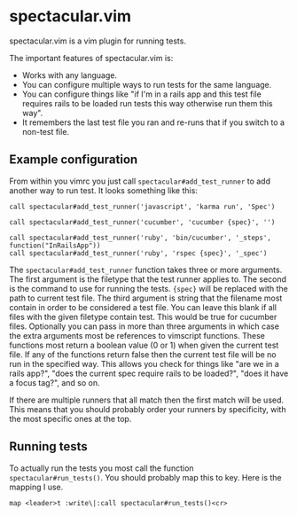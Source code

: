 # spectacular.vim

spectacular.vim is a vim plugin for running tests.

The important features of spectacular.vim is:

- Works with any language.
- You can configure multiple ways to run tests for the same language.
- You can configure things like "if I'm in a rails app and this test file requires rails to be loaded run tests this way otherwise run them this way".
- It remembers the last test file you ran and re-runs that if you switch to a non-test file.

## Example configuration

From within you vimrc you just call `spectacular#add_test_runner` to add another way to run test. It looks something like this:

```vim
call spectacular#add_test_runner('javascript', 'karma run', 'Spec')

call spectacular#add_test_runner('cucumber', 'cucumber {spec}', '')

call spectacular#add_test_runner('ruby', 'bin/cucumber', '_steps', function("InRailsApp"))
call spectacular#add_test_runner('ruby', 'rspec {spec}', '_spec')
```

The `spectacular#add_test_runner` function takes three or more arguments.
The first argument is the filetype that the test runner applies to.
The second is the command to use for running the tests. `{spec}` will be replaced with the path to current test file.
The third argument is string that the filename most contain in order to be considered a test file. You can leave this blank if all files with the given filetype contain test. This would be true for cucumber files.
Optionally you can pass in more than three arguments in which case the extra arguments most be references to vimscript functions. These functions most return a boolean value (0 or 1) when given the current test file. If any of the functions return false then the current test file will be no run in the specified way. This allows you check for things like "are we in a rails app?", "does the current spec require rails to be loaded?", "does it have a focus tag?", and so on.

If there are multiple runners that all match then the first match will be used. This means that you should probably order your runners by specificity, with the most specific ones at the top.

## Running tests
To actually run the tests you most call the function `spectacular#run_tests()`. You should probably map this to key. Here is the mapping I use.

```vim
map <leader>t :write\|:call spectacular#run_tests()<cr>
```

